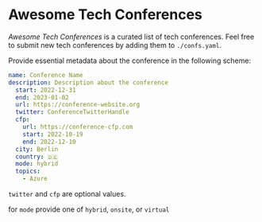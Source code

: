 # Awesome Tech Conferences

*Awesome Tech Conferences* is a curated list of tech conferences. Feel free to submit new tech conferences by adding them to `./confs.yaml`.

Provide essential metadata about the conference in the following scheme:

```yaml
name: Conference Name
description: Description about the conference
  start: 2022-12-31
  end: 2023-01-02
  url: https://conference-website.org
  twitter: ConferenceTwitterHandle
  cfp:
    url: https://conference-cfp.com
    start: 2022-10-19
    end: 2022-12-10
  city: Berlin
  country: 🇩🇪
  mode: hybrid
  topics: 
    - Azure
```

`twitter` and `cfp` are optional values.

for `mode` provide one of `hybrid`, `onsite`, or `virtual`
